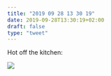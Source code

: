 ```yaml
---
title: "2019 09 28 13 30 19"
date: 2019-09-28T13:30:19+02:00
draft: false
type: "tweet"
---
```

Hot off the kitchen:

![](/img/IMG_0812.jpg)

